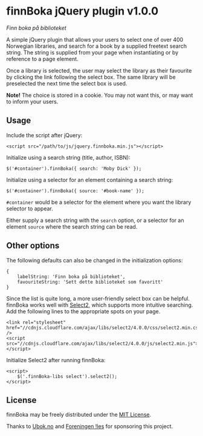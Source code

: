 finnBoka jQuery plugin v1.0.0
=============================
*Finn boka på biblioteket*

A simple jQuery plugin that allows your users to select one of over 400 Norwegian libraries, and search for a book by a supplied freetext search string. The string is supplied from your page when instantiating or by reference to a page element.

Once a library is selected, the user may select the library as their favourite by clicking the link following the select box. The same library will be preselected the next time the select box is used. 

**Note!** The choice is stored in a cookie. You may not want this, or may want to inform your users.

Usage
-----
Include the script after jQuery:

    <script src="/path/to/js/jquery.finnboka.min.js"></script>

Initialize using a search string (title, author, ISBN):

    $('#container').finnBoka({ search: 'Moby Dick' });

Initialize using a selector for an element containing a search string:

    $('#container').finnBoka({ source: '#book-name' });

`#container` would be a selector for the element where you want
the library selector to appear.

Either supply a search string with the `search` option,
or a selector for an element `source` where the search string can be read.

Other options
-------------
The following defaults can also be changed in the initialization options:

    {
        labelString: 'Finn boka på biblioteket',
        favouriteString: 'Sett dette biblioteket som favoritt'
    }

Since the list is quite long, a more user-friendly select box can be helpful. finnBoka works well with [Select2](https://select2.github.io/), which supports more intuitive searching. Add the following lines to the appropriate spots on your page.

    <link rel="stylesheet" href="//cdnjs.cloudflare.com/ajax/libs/select2/4.0.0/css/select2.min.css" />
    <script src="//cdnjs.cloudflare.com/ajax/libs/select2/4.0.0/js/select2.min.js"></script>

Initialize Select2 after running finnBoka:

    <script>
        $('.finnBoka-libs select').select2();
    </script>

License
-------
finnBoka may be freely distributed under the [MIT License](https://opensource.org/licenses/MIT).

Thanks to [Ubok.no](http://ubok.no/) and [Foreningen !les](http://foreningenles.no/) for sponsoring this project.
